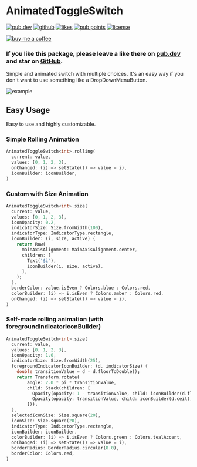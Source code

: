 # AnimatedToggleSwitch

<a href="https://pub.dev/packages/animated_toggle_switch"><img src="https://img.shields.io/pub/v/animated_toggle_switch.svg?style=flat?logo=dart" alt="pub.dev"></a>
<a href="https://github.com/SplashByte/animated_toggle_switch"><img src="https://img.shields.io/static/v1?label=platform&message=flutter&color=1ebbfd" alt="github"></a>
[![likes](https://badges.bar/animated_toggle_switch/likes)](https://pub.dev/packages/animated_toggle_switch/score)
[![pub points](https://badges.bar/animated_toggle_switch/pub%20points)](https://pub.dev/packages/animated_toggle_switch/score)
<a href="https://github.com/SplashByte/animated_toggle_switch/blob/main/LICENSE"><img src="https://img.shields.io/github/license/SplashByte/animated_toggle_switch.svg" alt="license"></a>

[![buy me a coffee](https://www.buymeacoffee.com/assets/img/custom_images/orange_img.png)](https://www.buymeacoffee.com/splashbyte)

### If you like this package, please leave a like there on [pub.dev](https://pub.dev/packages/animated_toggle_switch) and star on [GitHub](https://github.com/SplashByte/animated_toggle_switch).

Simple and animated switch with multiple choices. It's an easy way if you don't want to use something like a DropDownMenuButton.

![example](https://user-images.githubusercontent.com/43761463/112705599-ebaf2380-8e9f-11eb-90d1-ea46509fdddd.gif)

## Easy Usage

Easy to use and highly customizable.

### Simple Rolling Animation

```dart
AnimatedToggleSwitch<int>.rolling(
  current: value,
  values: [0, 1, 2, 3],
  onChanged: (i) => setState(() => value = i),
  iconBuilder: iconBuilder,
)
```

### Custom with Size Animation

```dart
AnimatedToggleSwitch<int>.size(
  current: value,
  values: [0, 1, 2, 3],
  iconOpacity: 0.2,
  indicatorSize: Size.fromWidth(100),
  indicatorType: IndicatorType.rectangle,
  iconBuilder: (i, size, active) {
    return Row(
      mainAxisAlignment: MainAxisAlignment.center,
      children: [
        Text('$i'),
        iconBuilder(i, size, active),
      ],
    );
  },
  borderColor: value.isEven ? Colors.blue : Colors.red,
  colorBuilder: (i) => i.isEven ? Colors.amber : Colors.red,
  onChanged: (i) => setState(() => value = i),
)
```

### Self-made rolling animation (with foregroundIndicatorIconBuilder)

```dart
AnimatedToggleSwitch<int>.size(
  current: value,
  values: [0, 1, 2, 3],
  iconOpacity: 1.0,
  indicatorSize: Size.fromWidth(25),
  foregroundIndicatorIconBuilder: (d, indicatorSize) {
    double transitionValue = d - d.floorToDouble();
    return Transform.rotate(
        angle: 2.0 * pi * transitionValue,
        child: Stack(children: [
          Opacity(opacity: 1 - transitionValue, child: iconBuilder(d.floor(), indicatorSize, true)),
          Opacity(opacity: transitionValue, child: iconBuilder(d.ceil(), indicatorSize, true))
        ]));
  },
  selectedIconSize: Size.square(20),
  iconSize: Size.square(20),
  indicatorType: IndicatorType.rectangle,
  iconBuilder: iconBuilder,
  colorBuilder: (i) => i.isEven ? Colors.green : Colors.tealAccent,
  onChanged: (i) => setState(() => value = i),
  borderRadius: BorderRadius.circular(8.0),
  borderColor: Colors.red,
)
```
